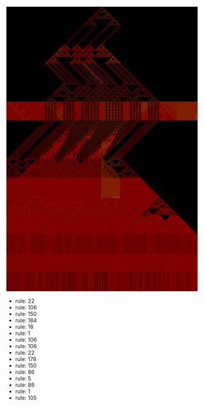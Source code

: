 ![photo](./output.png) 
 * rule: 22
* rule: 106
* rule: 150
* rule: 184
* rule: 18
* rule: 1
* rule: 106
* rule: 106
* rule: 22
* rule: 178
* rule: 150
* rule: 86
* rule: 5
* rule: 86
* rule: 1
* rule: 105
